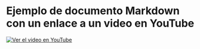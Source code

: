 # Ejemplo de documento Markdown con un enlace a un video en YouTube

[![Ver el video en YouTube](https://img.youtube.com/vi/btPJPFnesV4/0.jpg)](https://www.youtube.com/watch?v=btPJPFnesV4 "Ver en YouTube")
